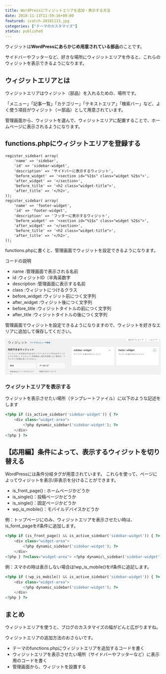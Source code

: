 ```yaml
---
title: WordPressにウィジットエリアを追加・表示する方法
date: 2018-11-13T11:59:16+09:00
featured: icatch-20181113.jpg
categories: ["テーマのカスタマイズ"]
status: published
---
```


ウィジットは**WordPressにあらかじめ用意されている部品**のことです。

サイドバーやフッターなど、好きな場所にウィジットエリアを作ると、これらのウィジットを表示できるようになります。

## ウィジットエリアとは

ウィジットエリアはウィジット（部品）を入れるための、場所です。

「メニュー」「記事一覧」「カテゴリー」「テキストエリア」「検索バー」など、よく使う項目がウィジット（＝部品）として用意されています。

管理画面から、ウィジットを選んで、ウィジットエリアに配置することで、ホームページに表示されるようになります。

## functions.phpにウィジットエリアを登録する

```php:title=functions.php
register_sidebar( array(
    'name' => 'sidebar',
    'id' => 'sidebar-widget',
    'description' => 'サイドバーに表示するウィジット',
    'before_widget' => '<section id="%1$s" class="widget %2$s">',
    'after_widget' => '</section>',
    'before_title' => '<h2 class="widget-title">',
    'after_title' => '</h2>',
));
register_sidebar( array(
    'name' => 'footer-widget',
    'id' => 'footer-widget',
    'description' => 'フッターに表示するウィジット',
    'before_widget' => '<section id="%1$s" class="widget %2$s">',
    'after_widget' => '</section>',
    'before_title' => '<h2 class="widget-title">',
    'after_title' => '</h2>',
));
```

functions.phpに書くと、管理画面でウィジットを設定できるようになります。

コードの説明
* name  :管理画面で表示される名前
* id    :ウィジットID（半角英数字
* description :管理画面に表示する名前
* class :ウィジットにつけるクラス
* before\_widget :ウィジット前につく文字列
* after\_widget :ウィジット後につく文字列
* before\_title :ウィジットタイトルの前につく文字列
* after\_title :ウィジットタイトルの後につく文字列

管理画面でウィジットを設定できるようになりますので、ウィジットを好きなエリアに追加して保存してください。

![ウィジット](ss-widget.jpg)

### ウィジットエリアを表示する

ウィジットを表示させたい場所（テンプレートファイル）に以下のような記述をします

```php
<?php if (is_active_sidebar('sidebar-widget')) { ?>
    <div class="widget-area">
        <?php dynamic_sidebar('sidebar-widget'); ?>
    </div>
<?php } ?>
```

## 【応用編】条件によって、表示するウィジットを切り替える

 WordPressには条件分岐タグが用意されています。 これらを使って、ページによってウィジットを表示/非表示を分けることができます。

 * is\_front\_page() : ホームページかどうか
 * is\_single()：投稿ページかどうか
 * is\_single()：固定ページかどうか
 * wp\_is\_mobile()：モバイルデバイスかどうか

例：トップページにのみ、ウィジットエリアを表示させたい時は、is\_fornt\_pageをif条件に追加します。

```php
<?php if (is_front_page() && is_active_sidebar('sidebar-widget')) { ?>
    <div class="widget-area">
        <?php dynamic_sidebar('sidebar-widget'); ?>
    </div>
<?php } ?>class="widget-area"> <?php dynamic\_sidebar('sidebar-widget'); ?> </div> <?php } ?>
```


例：スマホの時は表示しない場合は!wp_is_mobile()をif条件に追記します。

```php
<?php if (!wp_is_mobile() && is_active_sidebar('sidebar-widget')) { ?>
    <div class="widget-area">
        <?php dynamic_sidebar('sidebar-widget'); ?>
    </div>
<?php } ?>
```

## まとめ

ウィジットエリアを使うと、ブログのカスタマイズの幅がどんと広がりますね。

ウィジットエリアの追加方法のおさらいです。
* テーマのfunctions.phpにウィジットエリアを追加するコードを書く
* ウィジットエリアを表示させたい場所（サイドバーやフッターなど）に表示用のコードを書く
* 管理画面から、ウィジットを設置する
